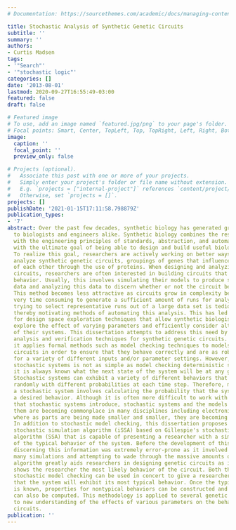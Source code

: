 ```yaml
---
# Documentation: https://sourcethemes.com/academic/docs/managing-content/

title: Stochastic Analysis of Synthetic Genetic Circuits
subtitle: ''
summary: ''
authors:
- Curtis Madsen
tags:
- '"Search"'
- '"stochastic logic"'
categories: []
date: '2013-08-01'
lastmod: 2020-09-27T16:55:49-03:00
featured: false
draft: false

# Featured image
# To use, add an image named `featured.jpg/png` to your page's folder.
# Focal points: Smart, Center, TopLeft, Top, TopRight, Left, Right, BottomLeft, Bottom, BottomRight.
image:
  caption: ''
  focal_point: ''
  preview_only: false

# Projects (optional).
#   Associate this post with one or more of your projects.
#   Simply enter your project's folder or file name without extension.
#   E.g. `projects = ["internal-project"]` references `content/project/deep-learning/index.md`.
#   Otherwise, set `projects = []`.
projects: []
publishDate: '2021-01-15T17:11:58.798879Z'
publication_types:
- '7'
abstract: Over the past few decades, synthetic biology has generated great interest
  to biologists and engineers alike. Synthetic biology combines the research of biology
  with the engineering principles of standards, abstraction, and automated construction
  with the ultimate goal of being able to design and build useful biological systems.
  To realize this goal, researchers are actively working on better ways to model and
  analyze synthetic genetic circuits, groupings of genes that influence the expression
  of each other through the use of proteins. When designing and analyzing genetic
  circuits, researchers are often interested in building circuits that exhibit a particular
  behavior. Usually, this involves simulating their models to produce some time series
  data and analyzing this data to discern whether or not the circuit behaves appropriately.
  This method becomes less attractive as circuits grow in complexity because it becomes
  very time consuming to generate a sufficient amount of runs for analysis. In addition,
  trying to select representative runs out of a large data set is tedious and error-prone
  thereby motivating methods of automating this analysis. This has led to the need
  for design space exploration techniques that allow synthetic biologists to easily
  explore the effect of varying parameters and efficiently consider alternative designs
  of their systems. This dissertation attempts to address this need by proposing new
  analysis and verification techniques for synthetic genetic circuits. In particular,
  it applies formal methods such as model checking techniques to models of genetic
  circuits in order to ensure that they behave correctly and are as robust as possible
  for a variety of different inputs and/or parameter settings. However, model checking
  stochastic systems is not as simple as model checking deterministic systems where
  it is always known what the next state of the system will be at any given step.
  Stochastic systems can exhibit a variety of different behaviors that are chosen
  randomly with different probabilities at each time step. Therefore, model checking
  a stochastic system involves calculating the probability that the system will exhibit
  a desired behavior. Although it is often more difficult to work with the probabilities
  that stochastic systems introduce, stochastic systems and the models that represent
  them are becoming commonplace in many disciplines including electronic circuit design
  where as parts are being made smaller and smaller, they are becoming less reliable.
  In addition to stochastic model checking, this dissertation proposes a new incremental
  stochastic simulation algorithm (iSSA) based on Gillespie's stochastic simulation
  algorithm (SSA) that is capable of presenting a researcher with a simulation trace
  of the typical behavior of the system. Before the development of this algorithm,
  discerning this information was extremely error-prone as it involved performing
  many simulations and attempting to wade through the massive amounts of data. This
  algorithm greatly aids researchers in designing genetic circuits as it efficiently
  shows the researcher the most likely behavior of the circuit. Both the iSSA and
  stochastic model checking can be used in concert to give a researcher the likelihood
  that the system will exhibit its most typical behavior. Once the typical behavior
  is known, properties for nontypical behaviors can be constructed and their likelihoods
  can also be computed. This methodology is applied to several genetic circuits leading
  to new understanding of the effects of various parameters on the behavior of these
  circuits.
publication: ''
---
```

